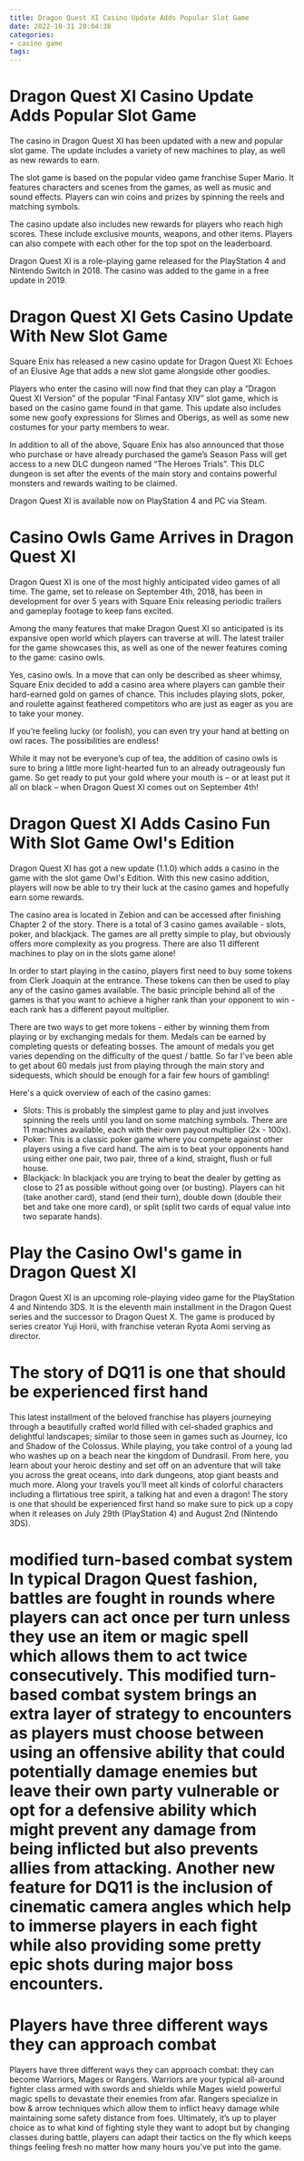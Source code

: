 ```yaml
---
title: Dragon Quest XI Casino Update Adds Popular Slot Game
date: 2022-10-31 20:04:38
categories:
- casino game
tags:
---
```



#  Dragon Quest XI Casino Update Adds Popular Slot Game

The casino in Dragon Quest XI has been updated with a new and popular slot game. The update includes a variety of new machines to play, as well as new rewards to earn.

The slot game is based on the popular video game franchise Super Mario. It features characters and scenes from the games, as well as music and sound effects. Players can win coins and prizes by spinning the reels and matching symbols.

The casino update also includes new rewards for players who reach high scores. These include exclusive mounts, weapons, and other items. Players can also compete with each other for the top spot on the leaderboard.

Dragon Quest XI is a role-playing game released for the PlayStation 4 and Nintendo Switch in 2018. The casino was added to the game in a free update in 2019.

#  Dragon Quest XI Gets Casino Update With New Slot Game

Square Enix has released a new casino update for Dragon Quest XI: Echoes of an Elusive Age that adds a new slot game alongside other goodies.

Players who enter the casino will now find that they can play a “Dragon Quest XI Version” of the popular “Final Fantasy XIV” slot game, which is based on the casino game found in that game. This update also includes some new goofy expressions for Slimes and Oberigs, as well as some new costumes for your party members to wear.

In addition to all of the above, Square Enix has also announced that those who purchase or have already purchased the game’s Season Pass will get access to a new DLC dungeon named “The Heroes Trials”. This DLC dungeon is set after the events of the main story and contains powerful monsters and rewards waiting to be claimed.

Dragon Quest XI is available now on PlayStation 4 and PC via Steam.

#  Casino Owls Game Arrives in Dragon Quest XI

Dragon Quest XI is one of the most highly anticipated video games of all time. The game, set to release on September 4th, 2018, has been in development for over 5 years with Square Enix releasing periodic trailers and gameplay footage to keep fans excited.

Among the many features that make Dragon Quest XI so anticipated is its expansive open world which players can traverse at will. The latest trailer for the game showcases this, as well as one of the newer features coming to the game: casino owls.

Yes, casino owls. In a move that can only be described as sheer whimsy, Square Enix decided to add a casino area where players can gamble their hard-earned gold on games of chance. This includes playing slots, poker, and roulette against feathered competitors who are just as eager as you are to take your money.

If you’re feeling lucky (or foolish), you can even try your hand at betting on owl races. The possibilities are endless!

While it may not be everyone’s cup of tea, the addition of casino owls is sure to bring a little more light-hearted fun to an already outrageously fun game. So get ready to put your gold where your mouth is – or at least put it all on black – when Dragon Quest XI comes out on September 4th!

#  Dragon Quest XI Adds Casino Fun With Slot Game Owl's Edition

Dragon Quest XI has got a new update (1.1.0) which adds a casino in the game with the slot game Owl's Edition. With this new casino addition, players will now be able to try their luck at the casino games and hopefully earn some rewards.

The casino area is located in Zebion and can be accessed after finishing Chapter 2 of the story. There is a total of 3 casino games available - slots, poker, and blackjack. The games are all pretty simple to play, but obviously offers more complexity as you progress. There are also 11 different machines to play on in the slots game alone!

In order to start playing in the casino, players first need to buy some tokens from Clerk Joaquin at the entrance. These tokens can then be used to play any of the casino games available. The basic principle behind all of the games is that you want to achieve a higher rank than your opponent to win - each rank has a different payout multiplier.

There are two ways to get more tokens - either by winning them from playing or by exchanging medals for them. Medals can be earned by completing quests or defeating bosses. The amount of medals you get varies depending on the difficulty of the quest / battle. So far I've been able to get about 60 medals just from playing through the main story and sidequests, which should be enough for a fair few hours of gambling!

Here's a quick overview of each of the casino games: 
- Slots: This is probably the simplest game to play and just involves spinning the reels until you land on some matching symbols. There are 11 machines available, each with their own payout multiplier (2x - 100x). 
- Poker: This is a classic poker game where you compete against other players using a five card hand. The aim is to beat your opponents hand using either one pair, two pair, three of a kind, straight, flush or full house. 
- Blackjack: In blackjack you are trying to beat the dealer by getting as close to 21 as possible without going over (or busting). Players can hit (take another card), stand (end their turn), double down (double their bet and take one more card), or split (split two cards of equal value into two separate hands).

#  Play the Casino Owl's game in Dragon Quest XI

Dragon Quest XI is an upcoming role-playing video game for the PlayStation 4 and Nintendo 3DS. It is the eleventh main installment in the Dragon Quest series and the successor to Dragon Quest X. The game is produced by series creator Yuji Horii, with franchise veteran Ryota Aomi serving as director.

#  The story of DQ11 is one that should be experienced first hand
This latest installment of the beloved franchise has players journeying through a beautifully crafted world filled with cel-shaded graphics and delightful landscapes; similar to those seen in games such as Journey, Ico and Shadow of the Colossus. While playing, you take control of a young lad who washes up on a beach near the kingdom of Dundrasil. From here, you learn about your heroic destiny and set off on an adventure that will take you across the great oceans, into dark dungeons, atop giant beasts and much more. Along your travels you’ll meet all kinds of colorful characters including a flirtatious tree spirit, a talking hat and even a dragon! The story is one that should be experienced first hand so make sure to pick up a copy when it releases on July 29th (PlayStation 4) and August 2nd (Nintendo 3DS).

#  modified turn-based combat system In typical Dragon Quest fashion, battles are fought in rounds where players can act once per turn unless they use an item or magic spell which allows them to act twice consecutively. This modified turn-based combat system brings an extra layer of strategy to encounters as players must choose between using an offensive ability that could potentially damage enemies but leave their own party vulnerable or opt for a defensive ability which might prevent any damage from being inflicted but also prevents allies from attacking. Another new feature for DQ11 is the inclusion of cinematic camera angles which help to immerse players in each fight while also providing some pretty epic shots during major boss encounters.

#  Players have three different ways they can approach combat
Players have three different ways they can approach combat: they can become Warriors, Mages or Rangers. Warriors are your typical all-around fighter class armed with swords and shields while Mages wield powerful magic spells to devastate their enemies from afar. Rangers specialize in bow & arrow techniques which allow them to inflict heavy damage while maintaining some safety distance from foes. Ultimately, it’s up to player choice as to what kind of fighting style they want to adopt but by changing classes during battle, players can adapt their tactics on the fly which keeps things feeling fresh no matter how many hours you’ve put into the game.